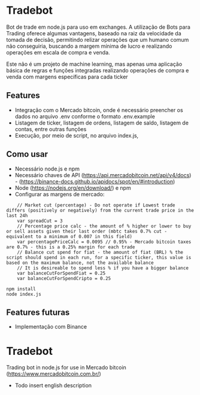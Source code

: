 # Tradebot
Bot de trade em node.js para uso em exchanges. A utilização de Bots para Trading oferece algumas vantagens, baseado na raiz da velocidade da tomada de decisão, permitindo relizar operações que um humano comum não conseguiria, buscando a margem mínima de lucro e realizando operações em escala de compra e venda. 

Este não é um projeto de machine learning, mas apenas uma aplicação básica de regras e funções integradas realizando operações de compra e venda com margens específicas para cada ticker

## Features
- Integração com o Mercado bitcoin, onde é necessário preencher os dados no arquivo .env conforme o formato .env.example
- Listagem de ticker, listagem de ordens, listagem de saldo, listagem de contas, entre outras funções
- Execução, por meio de script, no arquivo index.js, 

## Como usar
- Necessário node.js e npm
- Necessário chaves de API (https://api.mercadobitcoin.net/api/v4/docs) - (https://binance-docs.github.io/apidocs/spot/en/#introduction)
- Node (https://nodejs.org/en/download/) e npm
- Configurar as margens de mercado:
```
    // Market cut (percentage) - Do not operate if Lowest trade differs (positively or negatively) from the current trade price in the last 24h
    var spreadCut = 3
    // Percentage price calc - the amount of % higher or lower to buy or sell assets given their last order (mbtc takes 0.7% cut - equivalent to a minimum of 0.007 in this field)
    var percentagePriceCalc = 0.0095 // 0.95% - Mercado bitcoin taxes are 0.7% - this is a 0.25% margin for each trade
    // Balance cut spend for fiat - the amount of fiat (BRL) % the script should spend in each run, for a specific ticker, this value is based on the maximum balance, not the available balance
    // It is desireable to spend less % if you have a bigger balance
    var balanceCutForSpendFiat = 0.25
    var balanceCutForSpendCripto = 0.25
```

    
```
npm install
node index.js
```


## Features futuras
- Implementação com Binance

# Tradebot
Trading bot in node.js for use in Mercado bitcoin (https://www.mercadobitcoin.com.br/)
- Todo insert english description
